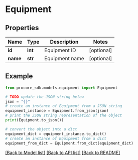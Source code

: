 # Equipment


## Properties

Name | Type | Description | Notes
------------ | ------------- | ------------- | -------------
**id** | **int** | Equipment ID | [optional] 
**name** | **str** | Equipment name | [optional] 

## Example

```python
from procore_sdk.models.equipment import Equipment

# TODO update the JSON string below
json = "{}"
# create an instance of Equipment from a JSON string
equipment_instance = Equipment.from_json(json)
# print the JSON string representation of the object
print(Equipment.to_json())

# convert the object into a dict
equipment_dict = equipment_instance.to_dict()
# create an instance of Equipment from a dict
equipment_from_dict = Equipment.from_dict(equipment_dict)
```
[[Back to Model list]](../README.md#documentation-for-models) [[Back to API list]](../README.md#documentation-for-api-endpoints) [[Back to README]](../README.md)


